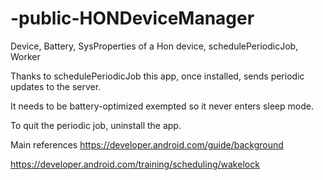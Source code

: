 # -public-HONDeviceManager
Device, Battery, SysProperties of a Hon device, schedulePeriodicJob, Worker

Thanks to schedulePeriodicJob this app, once installed, sends periodic updates to the server.

It needs to be battery-optimized exempted so it never enters sleep mode.

To quit the periodic job, uninstall the app.

Main references
https://developer.android.com/guide/background

https://developer.android.com/training/scheduling/wakelock
